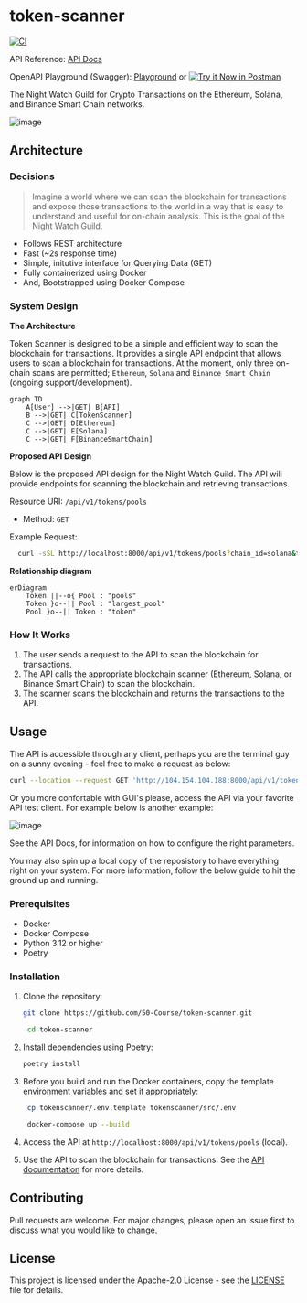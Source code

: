 # token-scanner

[![CI](https://github.com/50-Course/token-scanner/actions/workflows/ci.yml/badge.svg)](https://github.com/50-Course/token-scanner/actions/workflows/ci.yml)

API Reference: [API Docs](http://104.154.104.188:8000/api/docs)

OpenAPI Playground (Swagger): [Playground](http://104.154.104.188:8000) or [![Try it Now in Postman](https://run.pstmn.io/button.svg)](https://app.getpostman.com/run-collection/17035192-27110b7f-d1b7-4dff-af3f-afc32f51df00?action=collection%2Ffork&collection-url=entityId%3D17035192-27110b7f-d1b7-4dff-af3f-afc32f51df00%26entityType%3Dcollection%26workspaceId%3D180d64b0-8c9d-4eb1-9d1a-ead38ec6a1a8)


The Night Watch Guild for Crypto Transactions on the Ethereum, Solana, and
Binance Smart Chain networks.

![image](https://github.com/user-attachments/assets/d15b2ca8-cf52-46aa-acfe-f114633ea449)


## Architecture

### Decisions

> Imagine a world where we can scan the blockchain for transactions and expose
> those transactions to the world in a way that is easy to understand and useful
> for on-chain analysis. This is the goal of the Night Watch Guild.

- Follows REST architecture
- Fast (~2s response time)
- Simple, initutive interface for Querying Data (GET)
- Fully containerized using Docker
- And, Bootstrapped using Docker Compose

### System Design

**The Architecture**

Token Scanner is designed to be a simple and efficient way to scan the
blockchain for transactions. It provides a single API endpoint that allows
users to scan a blockchain for transactions. At the moment, only three on-chain
scans are permitted; `Ethereum`, `Solana` and `Binance Smart Chain` (ongoing support/development).

```mermaid
graph TD
    A[User] -->|GET| B[API]
    B -->|GET| C[TokenScanner]
    C -->|GET| D[Ethereum]
    C -->|GET| E[Solana]
    C -->|GET| F[BinanceSmartChain]
```

**Proposed API Design**

Below is the proposed API design for the Night Watch Guild. The API will provide endpoints for scanning the blockchain and retrieving transactions.

Resource URI: `/api/v1/tokens/pools`
- Method: `GET`

Example Request:

```bash
  curl -sSL http://localhost:8000/api/v1/tokens/pools?chain_id=solana&token_addresses=ADDRESS1,ADDRESS2
```

**Relationship diagram**

```mermaid
erDiagram
    Token ||--o{ Pool : "pools"
    Token }o--|| Pool : "largest_pool"
    Pool }o--|| Token : "token"
```

### How It Works

1. The user sends a request to the API to scan the blockchain for transactions.
2. The API calls the appropriate blockchain scanner (Ethereum, Solana, or
   Binance Smart Chain) to scan the blockchain.
3. The scanner scans the blockchain and returns the transactions to the API.

## Usage

The API is accessible through any client, perhaps you are the terminal guy on a sunny evening - feel free to make a request as below:

```sh
curl --location --request GET 'http://104.154.104.188:8000/api/v1/tokens/pools?addresses=FQgtfugBdpFN7PZ6NdPrZpVLDBrPGxXesi4gVu3vErhY&chain_id=solana'
```

Or you more confortable with GUI's please, access the API via your favorite API test client. For example below is another example:

![image](https://github.com/user-attachments/assets/a596ba41-bbd6-4884-b94f-5ef39f075a3d)

See the API Docs, for information on how to configure the right parameters.

You may also spin up a local copy of the reposistory to have everything right on your system. For more information, follow the below guide to hit the ground up and running.

### Prerequisites
- Docker
- Docker Compose
- Python 3.12 or higher
- Poetry

### Installation

1. Clone the repository:

   ```bash
   git clone https://github.com/50-Course/token-scanner.git

    cd token-scanner
    ```
2. Install dependencies using Poetry:

   ```bash
   poetry install
   ```
3. Before you build and run the Docker containers, copy the template environment variables and set it appropriately:

   ```bash
    cp tokenscanner/.env.template tokenscanner/src/.env

    docker-compose up --build
    ```
4. Access the API at `http://localhost:8000/api/v1/tokens/pools` (local).
5. Use the API to scan the blockchain for transactions. See the [API documentation](http://104.154.104.188:8000/api/docs) for more details.

## Contributing

Pull requests are welcome. For major changes, please open an issue first to discuss what you would like to change.

## License

This project is licensed under the Apache-2.0 License - see the [LICENSE](LICENSE) file for details.
